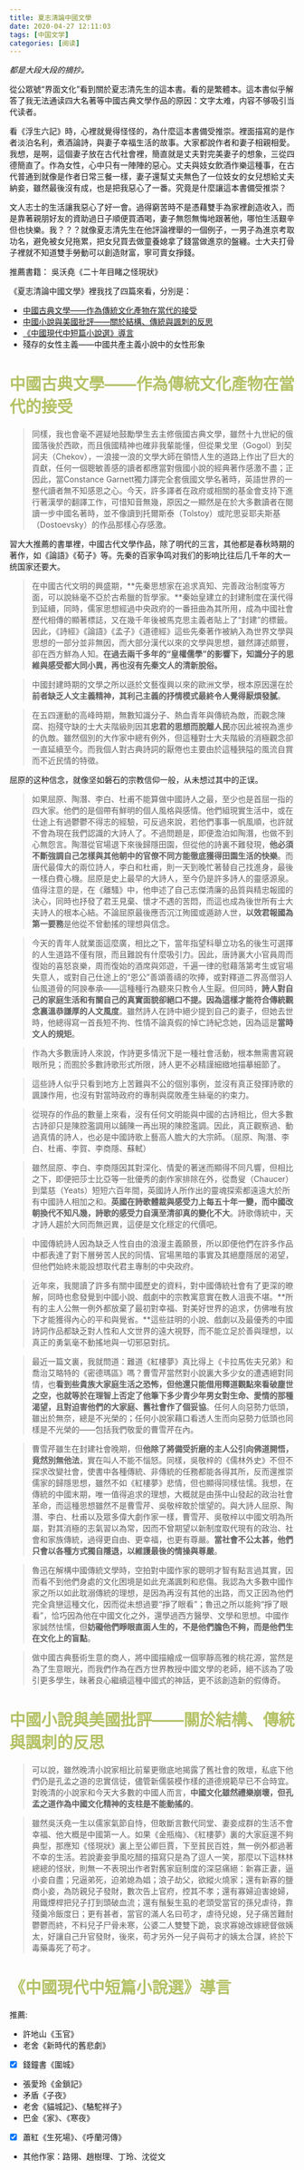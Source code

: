 ```yaml
---
title: 夏志清論中國文學
date: 2020-04-27 12:11:03
tags: [中国文学]
categories: [阅读]
---
```

*都是大段大段的摘抄。*

從公眾號“界面文化”看到關於夏志清先生的這本書。看的是繁體本。這本書似乎解答了我无法通读四大名著等中國古典文學作品的原因：文字太难，内容不够吸引当代读者。

看《浮生六記》時，心裡就覺得怪怪的，為什麼這本書備受推崇。裡面描寫的是作者淡泊名利，煮酒論詩，與妻子幸福生活的故事。大家都說作者和妻子相親相愛。我想，是啊，這個妻子放在古代社會裡，簡直就是丈夫對完美妻子的想象，三從四德簡直了。作為女性，心中只有一陣陣的惡心。丈夫與妓女飲酒作樂這種事，在古代普通到就像是作者日常三餐一樣，妻子還幫丈夫無色了一位妓女的女兒想給丈夫納妾，雖然最後沒有成，也是把我惡心了一番。究竟是什麼讓這本書備受推崇？

文人志士的生活讓我惡心了好一會。過得窮苦時不是憑藉雙手為家裡創造收入，而是靠著親朋好友的資助過日子順便買酒喝，妻子無怨無悔地跟著他，哪怕生活艱辛但也快樂。我？？？就像夏志清先生在他評論裡舉的一個例子，一男子為進京考取功名，避免被女兒拖累，把女兒買去做童養媳拿了錢當做進京的盤纏。士大夫打骨子裡就不知道雙手勞動可以創造財富，寧可賣女掙錢。

推薦書籍：
吳沃堯《二十年目睹之怪現狀》


《夏志清論中國文學》裡我找了四篇來看，分別是：
 - [中國古典文學——作為傳統文化產物在當代的接受](#1)
 - [中國小說與美國批評——關於結構、傳統與諷刺的反思](#2)
 - [《中國現代中短篇小說選》導言](#3)
 - 殘存的女性主義——中國共產主義小說中的女性形象

**<font color=#B5C266> <h1 id="1"> 中國古典文學——作為傳統文化產物在當代的接受 </h1></font>**

>同樣，我也會毫不遲疑地鼓勵學生去主修俄國古典文學，雖然十九世紀的俄國落後於西歐，而且俄國精神也確非我輩能懂，但從果戈里（Gogol）到契訶夫（Chekov），一浪接一浪的文學大師在領悟人生的道路上作出了巨大的貢獻，任何一個聰敏善感的讀者都應當對俄國小說的經典著作感激不盡；正因此，當Constance Garnett獨力譯完全套俄國文學名著時，英語世界的一整代讀者無不知感恩之心。今天，許多譯者在政府或相關的基金會支持下進行著漢學的翻譯工作，可惜知音無幾，原因之一顯然是在於大多數讀者在閱讀一步中國名著時，並不像讀到托爾斯泰（Tolstoy）或陀思妥耶夫斯基（Dostoevsky）的作品那樣心存感激。

習大大推薦的書單裡，中國古代文學作品，除了明代的三言，其他都是春秋時期的著作，如《論語》《荀子》等。先秦的百家争鸣对我们的影响比往后几千年的大一统国家还要大。
>在中國古代文明的興盛期，**先秦思想家在追求真知、完善政治制度等方面，可以說絲毫不亞於古希臘的哲學家。**秦始皇建立的封建制度在漢代得到延續，同時，儒家思想經過中央政府的一番扭曲為其所用，成為中國社會歷代相傳的顯著標誌，又在幾千年後被馬克思主義者貼上了“封建”的標籤。因此，《詩經》《論語》《孟子》《道德經》這些先秦著作被納入為世界文學與思想的一部分並非無因，而大部分漢代以來的文學與思想，雖然譯述頗豐，卻在西方鮮為人知。**在過去兩千多年的“皇權儒學”的影響下，知識分子的思維與感受都大同小異，再也沒有先秦文人的清新脫俗。**

>中國封建時期的文學之所以遜於文藝復興以來的歐洲文學，根本原因還在於**前者缺乏人文主義精神，其利己主義的抒情模式最終令人覺得厭煩發膩**。

>在五四運動的高峰時期，無數知識分子、熱血青年與傳統為敵，而觀念陳腐、抱殘守缺的士大夫階級則因其**忠君的思想而脫離人民**亦因此被視為進步的仇敵。雖然個別的大作家中總有例外，但這種對士大夫階級的消極觀念卻一直延續至今。而我個人對古典詩詞的厭倦也主要由於這種狹隘的風流自賞而不近民情的特徵。

屈原的这种信念，就像坚如磐石的宗教信仰一般，从未想过其中的正误。
>如果屈原、陶潛、李白、杜甫不能算做中國詩人之最，至少也是首屈一指的四大家。他們的是個帶有鮮明的個人風格與感情。他們組現實生活中，或在仕途上有過鬱鬱不得志的經驗，可反過來說，若他們事事一帆風順，也許就不會為現在我們認識的大詩人了。不過問題是，即便澹泊如陶潛，也做不到心無怨言。陶潛從官場退下來後歸隱田園，但從他的詩裏不難發現，**他必須不斷強調自己怎樣與其他朝中的官僚不同方能徹底獲得田園生活的快樂**。而唐代最偉大的兩位詩人，李白和杜甫，則一天到晚忙著替自己找進身，最後一樣白費心機。屈原是史上最早的大詩人，至今仍是許多詩人的靈感源泉。值得注意的是，在《離騷》中，他申述了自己志傑清廉的品質與精忠報國的決心，同時也抒發了君王見棄、懷才不遇的苦悶，而這也成為後世所有士大夫詩人的根本心結。不論屈原最後應否沉江殉國或遁跡人世，**以效君報國為第一要務**是他從不曾動搖的理想與信念。

>今天的青年人就業面這麼廣，相比之下，當年指望科舉立功名的後生可選擇的人生道路不僅有限，而且難說有什麼吸引力。因此，唐詩裏大小官員周而復始的喜怒哀樂，周而復始的酒席與郊遊，千遍一律的慰藉落第考生或官場失意人，或對自己仕途上的“恩公”善頌善禱的吹捧，或對釋道二界高僧羽人仙風道骨的阿諛奉承——這種種行為聽來只教令人生厭。但同時，**詩人對自己的家庭生活和有關自己的真實面貌卻絕口不提。因為這樣才能符合傳統觀念裏溫恭謙厚的人文風度**。雖然詩人在詩中絕少提到自己的妻子，但她去世時，他總得寫一首長短不拘、性情不論真假的悼亡詩紀念她，因為這是**當時文人的規矩**。

>作為大多數唐詩人來說，作詩更多情況下是一種社會活動，根本無需書寫親眼所見；而囿於多數詩歌形式所限，詩人更不必精謹細緻地描摹細節了。

>這些詩人似乎只看到地方上苦難與不公的個別事例，並沒有真正發揮詩歌的諷諫作用，也沒有對當時政府的專制與腐敗產生絲毫的約束力。

>從現存的作品的數量上來看，沒有任何文明能與中國的古詩相比，但大多數古詩卻只是陳腔濫調用以鋪陳一再出現的陳腔濫調。因此，真正觀察過、動過真情的詩人，也必是中國詩歌上藝高人膽大的大宗師。（屈原、陶潛、李白、杜甫、李賀、李商隱、蘇軾）

>雖然屈原、李白、李商隱因其對深化、情愛的著迷而顯得不同凡響，但相比之下，即便把莎士比亞等一批優秀的劇作家排除在外，從喬叟（Chaucer）到葉慈（Yeats）短短六百年間，英國詩人所作出的靈魂探索都遠遠大於所有中國詩人相加之和。**英國在詩歌體裁與感受力上每五十年一變，而中國改朝換代不知凡幾，詩歌的感受力自漢至清卻真的變化不大**。詩歌傳統中，天才詩人趨於大同而無迥異，這便是文化穩定的代價吧。

>中國傳統詩人因為缺乏人性自由的浪漫主義願景，所以即便他們在許多作品中都表達了對下層勞苦人民的同情、官場黑暗的事實及其絕塵隱居的渴望，但他們始終未能設想取代君主專制的中央政府。

>近年來，我閱讀了許多有關中國歷史的資料，對中國傳統社會有了更深的暸解，同時也愈發覺到中國小說、戲劇中的宗教寓意實在教人沮喪不堪。**所有的主人公無一例外都放棄了最初對幸福、對美好世界的追求，仿佛唯有放下才能獲得內心的平和與覺省。**這些註明的小說、戲劇以及最優秀的中國詩詞作品都缺乏對人性和人文世界的遠大視野，而不能立足於善與理想，以真正的勇氣毫不動搖地與一切邪惡對抗。

>最近一篇文裏，我就問道：難道《紅樓夢》真比得上《卡拉馬佐夫兄弟》和喬治艾略特的《密德瑪區》嗎？曹雪芹當然對小說裏大多少女的遭遇絕對同情，也**看到些貴族大家庭生活之恐怖，但他還只能借用釋道觀點來看破塵世之空，也就等於在理智上否定了他筆下多少青少年男女對生命、愛情的那種渴望，且對迫害他們的大家庭、舊社會作了個妥協**。任何人向惡勢力低頭，雖出於無奈，總是不光榮的；任何小說家藉口看透人生而向惡勢力低頭也同樣是不光榮的——包括我們敬愛的曹雪芹在內。

>曹雪芹雖生在封建社會晚期，但**他除了將備受折磨的主人公引向佛道開悟，竟然別無他法**，實在叫人不能不惱怒。同樣，吳敬梓的《儒林外史》不但不探求改變社會，使書中各種傳統、非傳統的任務都能各得其所，反而還推崇儒家的歸隱思想，雖然不如《紅樓夢》悲情，但也顯得同樣怯懦。我想，在傳統的中國末期，唯一值得追求的理想，大概就是由孫中山發起的政治社會革命，而這種思想雖然不是曹雪芹、吳敬梓敢於懷望的。與大詩人屈原、陶潛、李白、杜甫以及眾多偉大劇作家一樣，曹雪芹、吳敬梓以中國文明為所屬，對其消極的志氣習以為常，因而不曾期望以新制度取代現有的政治、社會和家族傳統，過得更自由、更幸福，也更有尊嚴。**當社會不公太甚，他們只會以各種方式獨自隱退，以維護最後的情操與尊嚴**。

>魯迅在解構中國傳統文學時，空拍對中國作家的聰明才智有點言過其實，因而看不到他們身處的文化困境是如此充滿諷刺和悲傷。我認為大多數中國作家之所以如此耽溺傳統的理想，是因為再沒有其他的出路，而又正因為他們完全貪戀這種文化，因而從未想過要“掙了眼看”；魯迅之所以能夠“掙了眼看”，恰巧因為他在中國文化之外，還學過西方醫學、文學和思想。中國作家誠然怯懦，但**妨礙他們睜眼直面人生的，不是他們膽色不夠，而是他們生在文化上的盲點**。

>做中國古典藝術生意的商人，將中國描繪成一個寧靜高雅的桃花源，當然是為了生意眼光，而我們作為在西方世界教授中國文學的老師，絕不該為了吸引更多學生，昧著良心繼續這種中國式的神話，更不該創造新的假傳奇。

**<font color=#B5C266> <h1 id="2"> 中國小說與美國批評——關於結構、傳統與諷刺的反思 </h1></font>**

>可以說，雖然晚清小說家相比前輩更徹底地揭露了舊社會的敗壞，私底下他們仍是孔孟之道的忠實信徒，儘管新儒裝模作樣的道德規範早已不合時宜。對晚清的小說家和今天大多數的中國人而言，**中國文化雖然禮樂崩壞，但孔孟之道作為中國文化精神的支柱是不能動搖的**。

>雖然吳沃堯一生以儒家氣節自恃，但敢斷言數代同堂、妻妾成群的生活不會幸福、他大概是中國第一人。如果《金瓶梅》、《紅樓夢》裏的大家庭還不夠典型，那應知《怪現狀》裏上至公卿巨賈，下至貧民百姓，無一例外都過著不幸的生活。若說妻妾爭風吃醋的描寫只是為了逗人一笑，那麼以下這林林總總的怪狀，則無一不表現出作者對舊家庭制度的深惡痛絕：新寡正妻，逼小妾自盡；兄逼弟死，迫弟媳為娼；浪子劫父，欲縱火燒家；還有新寡的鹽商小妾，為防親兒子發財，數次告上官府，控其不孝；還有寡婦迫害媳婦，用鐵煙桿把兒子打到頭破血流；還有鬚髮生虱的老頭受當官的孫兒虐待，靠殘羹冷飯度日；更有甚者，當官的滿人名曰苟才，虐待兒媳，兒子痛苦難耐鬱鬱而終，不料兒子尸骨未寒，公婆二人雙雙下跪，哀求寡媳改嫁總督做姨太，好讓自己升官發財，後來，苟才另外一兒子與苟才的姨太合謀，終於下毒藥毒死了苟才。

 **<font color=#B5C266> <h1 id="3"> 《中國現代中短篇小說選》導言 </h1></font>**

推薦:
- 許地山《玉官》
- 老舍《新時代的舊悲劇》
- [x] 錢鐘書《圍城》
- 張愛玲《金鎖記》
- 矛盾《子夜》
- 老舍《貓城記》、《駱駝祥子》
- 巴金《家》、《寒夜》
- [x] 蕭紅《生死場》、《呼蘭河傳》
- 其他作家：路翎、趙樹理、丁玲、沈從文